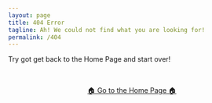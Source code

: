 ```yaml
---
layout: page
title: 404 Error
tagline: Ah! We could not find what you are looking for!
permalink: /404
---
```


Try got get back to the Home Page and start over!

<div style="padding-top:32px; text-align: center;">
  <a href="/"> 🏠 Go to the Home Page 🏠</a>
</div>